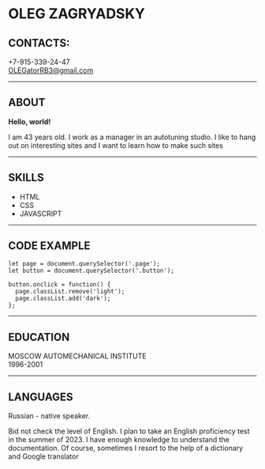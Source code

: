 # OLEG ZAGRYADSKY
## CONTACTS:
+7-915-339-24-47  
<OLEGatorRB3@gmail.com>  
  
  * * *

## ABOUT
**Hello, world!**   

I am 43 years old. 
I work as a manager in an autotuning studio. 
I like to hang out on interesting sites and I want to learn how to make such sites  
***


## SKILLS
* HTML
* CSS
* JAVASCRIPT  

* * *
## CODE EXAMPLE
```
let page = document.querySelector('.page');
let button = document.querySelector('.button');

button.onclick = function() {
  page.classList.remove('light');
  page.classList.add('dark');
};
```
***

## EDUCATION
MOSCOW AUTOMECHANICAL INSTITUTE   
1996-2001
***  



## LANGUAGES
Russian - native speaker.  

Вid not check the level of English. I plan to take an English proficiency test in the summer of 2023. I have enough knowledge to understand the documentation. Of course, sometimes I resort to the help of a dictionary and Google translator


